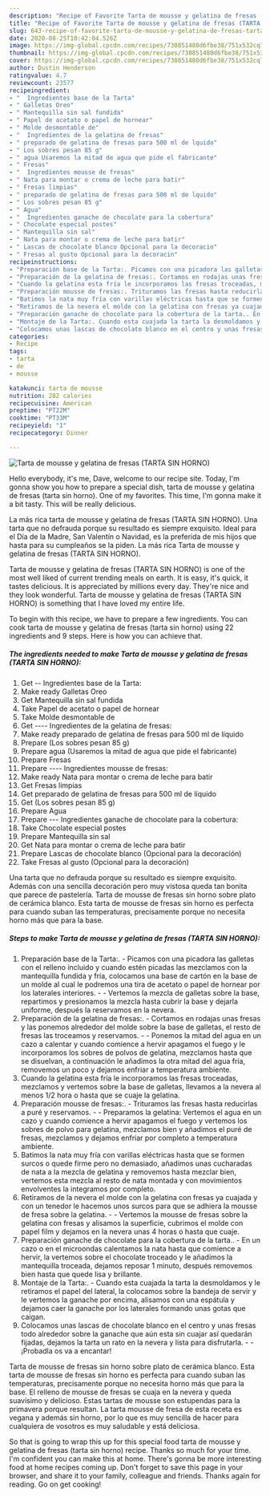 ```yaml
---
description: "Recipe of Favorite Tarta de mousse y gelatina de fresas (TARTA SIN HORNO)"
title: "Recipe of Favorite Tarta de mousse y gelatina de fresas (TARTA SIN HORNO)"
slug: 643-recipe-of-favorite-tarta-de-mousse-y-gelatina-de-fresas-tarta-sin-horno
date: 2020-08-25T10:42:04.526Z
image: https://img-global.cpcdn.com/recipes/730851480d6fbe38/751x532cq70/tarta-de-mousse-y-gelatina-de-fresas-tarta-sin-horno-foto-principal.jpg
thumbnail: https://img-global.cpcdn.com/recipes/730851480d6fbe38/751x532cq70/tarta-de-mousse-y-gelatina-de-fresas-tarta-sin-horno-foto-principal.jpg
cover: https://img-global.cpcdn.com/recipes/730851480d6fbe38/751x532cq70/tarta-de-mousse-y-gelatina-de-fresas-tarta-sin-horno-foto-principal.jpg
author: Dustin Henderson
ratingvalue: 4.7
reviewcount: 23577
recipeingredient:
- "  Ingredientes base de la Tarta"
- " Galletas Oreo"
- " Mantequilla sin sal fundida"
- " Papel de acetato o papel de hornear"
- " Molde desmontable de"
- "  Ingredientes de la gelatina de fresas"
- " preparado de gelatina de fresas para 500 ml de lquido"
- " Los sobres pesan 85 g"
- " agua Usaremos la mitad de agua que pide el fabricante"
- " Fresas"
- "  Ingredientes mousse de fresas"
- " Nata para montar o crema de leche para batir"
- " Fresas limpias"
- " preparado de gelatina de fresas para 500 ml de lquido"
- " Los sobres pesan 85 g"
- " Agua"
- "  Ingredientes ganache de chocolate para la cobertura"
- " Chocolate especial postes"
- " Mantequilla sin sal"
- " Nata para montar o crema de leche para batir"
- " Lascas de chocolate blanco Opcional para la decoracin"
- " Fresas al gusto Opcional para la decoracin"
recipeinstructions:
- "Preparación base de la Tarta:. Picamos con una picadora las galletas con el relleno incluido y cuando estén picadas las mezclamos con la mantequilla fundida y fría, colocamos una base de cartón en la base de un molde al cual le podremos una tira de acetato o papel de hornear por los laterales interiores.  Vertemos la mezcla de galletas sobre la base, repartimos y presionamos la mezcla hasta cubrir la base y dejarla uniforme, después la reservamos en la nevera."
- "Preparación de la gelatina de fresas:. Cortamos en rodajas unas fresas y las ponemos alrededor del molde sobre la base de galletas, el resto de fresas las troceamos y reservamos.  Ponemos la mitad del agua en un cazo a calentar y cuando comience a hervir apagamos el fuego y le incorporamos los sobres de polvos de gelatina, mezclamos hasta que se disuelvan, a continuación le añadimos la otra mitad del agua fría, removemos un poco y dejamos enfriar a temperatura ambiente."
- "Cuando la gelatina esta fría le incorporamos las fresas troceadas, mezclamos y vertemos sobre la base de galletas, llevamos a la nevera al menos 1/2 hora o hasta que se cuaje la gelatina."
- "Preparación mousse de fresas:. Trituramos las fresas hasta reducirlas a puré y reservamos.  Preparamos la gelatina: Vertemos el agua en un cazo y cuando comience a hervir apagamos el fuego y vertemos los sobres de polvo para gelatina, mezclamos bien y añadimos el puré de fresas, mezclamos y dejamos enfriar por completo a temperatura ambiente."
- "Batimos la nata muy fría con varillas eléctricas hasta que se formen surcos o quede firme pero no demasiado, añadimos unas cucharadas de nata a la mezcla de gelatina y removemos hasta mezclar bien, vertemos esta mezcla al resto de nata montada y con movimientos envolventes la integramos por completo."
- "Retiramos de la nevera el molde con la gelatina con fresas ya cuajada y con un tenedor le hacemos unos surcos para que se adhiera la mousse de fresa sobre la gelatina.  Vertemos la mousse de fresas sobre la gelatina con fresas y alisamos la superficie, cubrimos el molde con papel film y dejamos en la nevera unas 4 horas o hasta que cuaje."
- "Preparación ganache de chocolate para la cobertura de la tarta.. En un cazo o en el microondas calentamos la nata hasta que comience a hervir, la vertemos sobre el chocolate troceado y le añadimos la mantequilla troceada, dejamos reposar 1 minuto, después removemos bien hasta que quede lisa y brillante."
- "Montaje de la Tarta:. Cuando esta cuajada la tarta la desmoldamos y le retiramos el papel del lateral, la colocamos sobre la bandeja de servir y le vertemos la ganache por encima, alisamos con una espátula y dejamos caer la ganache por los laterales formando unas gotas que caigan."
- "Colocamos unas lascas de chocolate blanco en el centro y unas fresas todo alrededor sobre la ganache que aún esta sin cuajar así quedarán fijadas, dejamos la tarta un rato en la nevera y lista para disfrutarla.   ¡Probadla os va a encantar!"
categories:
- Recipe
tags:
- tarta
- de
- mousse

katakunci: tarta de mousse 
nutrition: 282 calories
recipecuisine: American
preptime: "PT22M"
cooktime: "PT33M"
recipeyield: "1"
recipecategory: Dinner

---
```



![Tarta de mousse y gelatina de fresas (TARTA SIN HORNO)](https://img-global.cpcdn.com/recipes/730851480d6fbe38/751x532cq70/tarta-de-mousse-y-gelatina-de-fresas-tarta-sin-horno-foto-principal.jpg)

Hello everybody, it's me, Dave, welcome to our recipe site. Today, I'm gonna show you how to prepare a special dish, tarta de mousse y gelatina de fresas (tarta sin horno). One of my favorites. This time, I'm gonna make it a bit tasty. This will be really delicious.

La más rica tarta de mousse y gelatina de fresas (TARTA SIN HORNO). Una tarta que no defrauda porque su resultado es siempre exquisito. Ideal para el Día de la Madre, San Valentín o Navidad, es la preferida de mis hijos que hasta para su cumpleaños se la piden. La más rica Tarta de mousse y gelatina de fresas (TARTA SIN HORNO).

Tarta de mousse y gelatina de fresas (TARTA SIN HORNO) is one of the most well liked of current trending meals on earth. It is easy, it's quick, it tastes delicious. It is appreciated by millions every day. They're nice and they look wonderful. Tarta de mousse y gelatina de fresas (TARTA SIN HORNO) is something that I have loved my entire life.


To begin with this recipe, we have to prepare a few ingredients. You can cook tarta de mousse y gelatina de fresas (tarta sin horno) using 22 ingredients and 9 steps. Here is how you can achieve that.

<!--inarticleads1-->

##### The ingredients needed to make Tarta de mousse y gelatina de fresas (TARTA SIN HORNO):

1. Get  -- Ingredientes base de la Tarta:
1. Make ready  Galletas Oreo
1. Get  Mantequilla sin sal fundida
1. Take  Papel de acetato o papel de hornear
1. Take  Molde desmontable de
1. Get  ---- Ingredientes de la gelatina de fresas:
1. Make ready  preparado de gelatina de fresas para 500 ml de líquido
1. Prepare  (Los sobres pesan 85 g)
1. Prepare  agua (Usaremos la mitad de agua que pide el fabricante)
1. Prepare  Fresas
1. Prepare  ---- Ingredientes mousse de fresas:
1. Make ready  Nata para montar o crema de leche para batir
1. Get  Fresas limpias
1. Get  preparado de gelatina de fresas para 500 ml de líquido
1. Get  (Los sobres pesan 85 g)
1. Prepare  Agua
1. Prepare  --- Ingredientes ganache de chocolate para la cobertura:
1. Take  Chocolate especial postes
1. Prepare  Mantequilla sin sal
1. Get  Nata para montar o crema de leche para batir
1. Prepare  Lascas de chocolate blanco (Opcional para la decoración)
1. Take  Fresas al gusto (Opcional para la decoración)


Una tarta que no defrauda porque su resultado es siempre exquisito. Además con una sencilla decoración pero muy vistosa queda tan bonita que parece de pastelería. Tarta de mousse de fresas sin horno sobre plato de cerámica blanco. Esta tarta de mousse de fresas sin horno es perfecta para cuando suban las temperaturas, precisamente porque no necesita horno más que para la base. 

<!--inarticleads2-->

##### Steps to make Tarta de mousse y gelatina de fresas (TARTA SIN HORNO):

1. Preparación base de la Tarta:. - Picamos con una picadora las galletas con el relleno incluido y cuando estén picadas las mezclamos con la mantequilla fundida y fría, colocamos una base de cartón en la base de un molde al cual le podremos una tira de acetato o papel de hornear por los laterales interiores. -  - Vertemos la mezcla de galletas sobre la base, repartimos y presionamos la mezcla hasta cubrir la base y dejarla uniforme, después la reservamos en la nevera.
1. Preparación de la gelatina de fresas:. - Cortamos en rodajas unas fresas y las ponemos alrededor del molde sobre la base de galletas, el resto de fresas las troceamos y reservamos. -  - Ponemos la mitad del agua en un cazo a calentar y cuando comience a hervir apagamos el fuego y le incorporamos los sobres de polvos de gelatina, mezclamos hasta que se disuelvan, a continuación le añadimos la otra mitad del agua fría, removemos un poco y dejamos enfriar a temperatura ambiente.
1. Cuando la gelatina esta fría le incorporamos las fresas troceadas, mezclamos y vertemos sobre la base de galletas, llevamos a la nevera al menos 1/2 hora o hasta que se cuaje la gelatina.
1. Preparación mousse de fresas:. - Trituramos las fresas hasta reducirlas a puré y reservamos. -  - Preparamos la gelatina: Vertemos el agua en un cazo y cuando comience a hervir apagamos el fuego y vertemos los sobres de polvo para gelatina, mezclamos bien y añadimos el puré de fresas, mezclamos y dejamos enfriar por completo a temperatura ambiente.
1. Batimos la nata muy fría con varillas eléctricas hasta que se formen surcos o quede firme pero no demasiado, añadimos unas cucharadas de nata a la mezcla de gelatina y removemos hasta mezclar bien, vertemos esta mezcla al resto de nata montada y con movimientos envolventes la integramos por completo.
1. Retiramos de la nevera el molde con la gelatina con fresas ya cuajada y con un tenedor le hacemos unos surcos para que se adhiera la mousse de fresa sobre la gelatina. -  - Vertemos la mousse de fresas sobre la gelatina con fresas y alisamos la superficie, cubrimos el molde con papel film y dejamos en la nevera unas 4 horas o hasta que cuaje.
1. Preparación ganache de chocolate para la cobertura de la tarta.. - En un cazo o en el microondas calentamos la nata hasta que comience a hervir, la vertemos sobre el chocolate troceado y le añadimos la mantequilla troceada, dejamos reposar 1 minuto, después removemos bien hasta que quede lisa y brillante.
1. Montaje de la Tarta:. - Cuando esta cuajada la tarta la desmoldamos y le retiramos el papel del lateral, la colocamos sobre la bandeja de servir y le vertemos la ganache por encima, alisamos con una espátula y dejamos caer la ganache por los laterales formando unas gotas que caigan.
1. Colocamos unas lascas de chocolate blanco en el centro y unas fresas todo alrededor sobre la ganache que aún esta sin cuajar así quedarán fijadas, dejamos la tarta un rato en la nevera y lista para disfrutarla.  -  - ¡Probadla os va a encantar!


Tarta de mousse de fresas sin horno sobre plato de cerámica blanco. Esta tarta de mousse de fresas sin horno es perfecta para cuando suban las temperaturas, precisamente porque no necesita horno más que para la base. El relleno de mousse de fresas se cuaja en la nevera y queda suavísimo y delicioso. Estas tartas de mousse son estupendas para la primavera porque resultan. La tarta mousse de fresa de esta receta es vegana y además sin horno, por lo que es muy sencilla de hacer para cualquiera de vosotros es muy saludable y está deliciosa. 

So that is going to wrap this up for this special food tarta de mousse y gelatina de fresas (tarta sin horno) recipe. Thanks so much for your time. I'm confident you can make this at home. There's gonna be more interesting food at home recipes coming up. Don't forget to save this page in your browser, and share it to your family, colleague and friends. Thanks again for reading. Go on get cooking!
